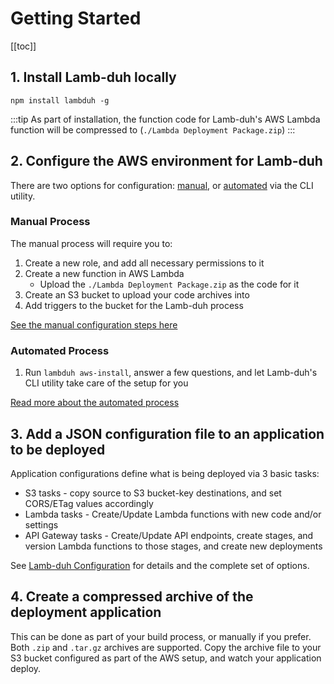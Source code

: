 # Getting Started

[[toc]]

## 1. Install Lamb-duh locally

```
npm install lambduh -g
```

:::tip
As part of installation, the function code for Lamb-duh's AWS Lambda function will be compressed to (`./Lambda Deployment Package.zip`)
:::

## 2. Configure the AWS environment for Lamb-duh

There are two options for configuration: [manual](./ManualConfiguration.md), or [automated](./CLI.md#initial-aws-configuration-automated) via the CLI utility.

### Manual Process

The manual process will require you to:

1. Create a new role, and add all necessary permissions to it
1. Create a new function in AWS Lambda
    + Upload the `./Lambda Deployment Package.zip` as the code for it
1. Create an S3 bucket to upload your code archives into
1. Add triggers to the bucket for the Lamb-duh process

[See the manual configuration steps here](./ManualConfiguration.md)


### Automated Process

1. Run `lambduh aws-install`, answer a few questions, and let Lamb-duh's CLI utility take care of the setup for you

[Read more about the automated process](./CLI.md#initial-aws-configuration-automated)

## 3. Add a JSON configuration file to an application to be deployed

Application configurations define what is being deployed via 3 basic tasks:
+ S3 tasks - copy source to S3 bucket-key destinations, and set CORS/ETag values accordingly
+ Lambda tasks - Create/Update Lambda functions with new code and/or settings
+ API Gateway tasks - Create/Update API endpoints, create stages, and version Lambda functions to those stages, and create new deployments

See [Lamb-duh Configuration](./LambduhConfiguration.md) for details and the complete set of options.

## 4. Create a compressed archive of the deployment application

This can be done as part of your build process, or manually if you prefer.
Both `.zip` and `.tar.gz` archives are supported.
Copy the archive file to your S3 bucket configured as part of the AWS setup, and watch your application deploy.
